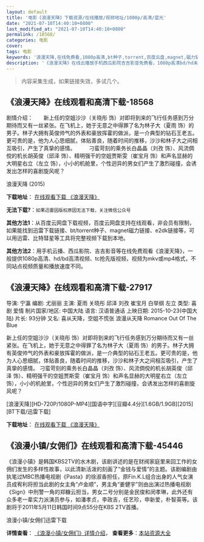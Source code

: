 ```yaml
---
layout: default
title: '电影《浪漫天降》下载资源/在线播放/视频地址/1080p/高清/蓝光'
date: "2021-07-10T14:40:10+0800"
last_modified_at: "2021-07-10T14:40:10+0800"
permalink: /18568/
categories: 电影
cover:
tags: 电影
keywords: '浪漫天降,在线免费看,1080p高清,bt种子,torrent,百度云盘,magnet,磁力链,迅雷下载资源'
description: '《浪漫天降》在线云播放手机西瓜影院吉吉影音免费看，1080p高清bd/hd未删减完整版和tc抢先枪版，mkv/mp4格式，附带bt/torrent种子、magnet/磁力链、百度云盘、网盘资源迅雷下载链接'
---
```


>内容采集生成，如果链接失效，多试几个。


## 《浪漫天降》在线观看和高清下载-18568

剧情介绍：　　新上任的空姐沙沙（关晓彤 饰）对即将到来的飞行任务感到万分期待而又有一丝紧张。在飞机上，她于无意之中得罪了名为林子大（夏雨 饰）的男子。林子大拥有英俊帅气的外表和豪放挥霍的做派，是一介典型的钻石王老五。更可贵的是，他为人心思细腻，体贴善良，随着时间的推移，沙沙和林子大之间相互吸引，产生了真挚的感情。  　　刁蛮苛刻的乘务长白晶晶（刘孜 饰）、风流倜傥的机长胡英俊（邱泽 饰）、精明强干的空姐贾斯雯（崔宝月 饰）和声名显赫的大明星右立（左立 饰），小小的机舱里，个性迥异的男女们产生了激烈碰撞，会诱发出怎样的喜剧旋风呢？


浪漫天降 (2015)

**下载地址**： [在线观看下载 《浪漫天降》](https://www.btbtdy.me/btdy/dy2872.html) 


**无法下载?**：`如果迅雷因版权原因无法下载，关注微信公众号 `

**其他方法1**：从百度云网盘下载视频，百度云网盘支持在线观看，非会员有限制，如果能找到迅雷下载链接、bt/torrent种子、magnet磁力链接、e2dk链接等，可以用迅雷、比特彗星等工具将完整视频下载到本地。

**其他方法2**：用手机云播、西瓜影院、吉吉影音等在线免费观看《浪漫天降》，一般提供1080p高清、hd/bd高清视频、tc抢先版视频，视频为mkv或mp4格式，不同站点视频质量和播放速度不同。


## 《浪漫天降》在线观看和高清下载-27917

导演: 宁瀛 编剧: 尤丽丽 主演: 夏雨 关晓彤 邱泽 刘孜 崔宝月 白举纲 左立 类型: 喜剧 爱情 制片国家/地区: 中国大陆 语言: 汉语普通话 上映日期: 2015-10-23(中国大陆) 片长: 93分钟 又名: 喜从天降，空姐不慌张 浪漫从天降 Romance Out Of The Blue

新上任的空姐沙沙（关晓彤 饰）对即将到来的飞行任务感到万分期待而又有一丝紧张。在飞机上，她于无意之中得罪了名为林子大（夏雨 饰）的男子。林子大拥有英俊帅气的外表和豪放挥霍的做派，是一介典型的钻石王老五。更可贵的是，他为人心思细腻，体贴善良，随着时间的推移，沙沙和林子大之间相互吸引，产生了真挚的感情。 刁蛮苛刻的乘务长白晶晶（刘孜 饰）、风流倜傥的机长胡英俊（邱泽 饰）、精明强干的空姐贾斯雯（崔宝月 饰）和声名显赫的大明星右立（左立 饰），小小的机舱里，个性迥异的男女们产生了激烈碰撞，会诱发出怎样的喜剧旋风呢？


[浪漫天降][HD-720P/1080P-MP4][国语中字][豆瓣4.4分][1.6GB/1.9GB][2015][BT下载/迅雷下载]

**下载地址**： [在线观看下载 《浪漫天降》](https://www.btdx8.com/torrent/romance_out_of_the_blue_2015.html) 


## 《浪漫小镇/女佣们》在线观看和高清下载-45446

《浪漫小镇》是韩国KBS2TV的水木剧，该剧讲述的是在财阀家庭里来回工作的女佣们发生的多样性故事，以此清新活泼的刻画了“金钱与爱情&rdquo;的主题。该剧编剧由执笔过MBC热播电视剧《Pasta》的徐淑香担任，原Fin.K.L组合出身的人气女演员成宥利将担当此剧的女主角“卢金顺&rdquo;，男主角“姜健宇&rdquo;则由出演过热播电视剧《Sign》中刑警一角的郑糠云担当，男女二号分别是金民俊和闵孝琳，此外还有众多老一辈实力派演员参与，如潘孝贞，李政吉，任艺珍，申新爱，朴智英等。该剧将于2011年5月11日韩国时间9点55分在KBS 2TV首播。


浪漫小镇/女佣们迅雷下载

**详情查看**： [《浪漫小镇/女佣们》详情介绍](/movie/45446/)， **查看更多**：[本站资源大全](/movie/t/all/)

